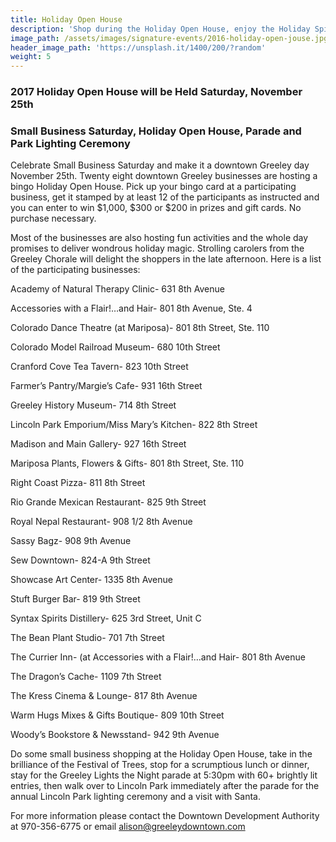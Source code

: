 ```yaml
---
title: Holiday Open House
description: 'Shop during the Holiday Open House, enjoy the Holiday Spirit with activities and specials, dine Downtown and stay for the Greeley Lights the Night Parade at 5:30pm, and the Lincoln Park Lighting Ceremony!'
image_path: /assets/images/signature-events/2016-holiday-open-jouse.jpg
header_image_path: 'https://unsplash.it/1400/200/?random'
weight: 5
---
```



### 2017 Holiday Open House will be Held Saturday, November 25th

### Small Business Saturday, Holiday Open House, Parade and Park Lighting Ceremony

Celebrate Small Business Saturday and make it a downtown Greeley day November 25th. Twenty eight downtown Greeley businesses are hosting a bingo Holiday Open House. Pick up your bingo card at a participating business, get it stamped by at least 12 of the participants as instructed and you can enter to win $1,000, $300 or $200 in prizes and gift cards. No purchase necessary.

Most of the businesses are also hosting fun activities and the whole day promises to deliver wondrous holiday magic. Strolling carolers from the Greeley Chorale will delight the shoppers in the late afternoon. Here is a list of the participating businesses:

Academy of Natural Therapy Clinic- 631 8th Avenue

Accessories with a Flair!…and Hair- 801 8th Avenue, Ste. 4

Colorado Dance Theatre (at Mariposa)- 801 8th Street, Ste. 110

Colorado Model Railroad Museum- 680 10th Street

Cranford Cove Tea Tavern- 823 10th Street

Farmer’s Pantry/Margie’s Cafe- 931 16th Street

Greeley History Museum- 714 8th Street

Lincoln Park Emporium/Miss Mary’s Kitchen- 822 8th Street

Madison and Main Gallery- 927 16th Street

Mariposa Plants, Flowers & Gifts- 801 8th Street, Ste. 110

Right Coast Pizza- 811 8th Street

Rio Grande Mexican Restaurant- 825 9th Street

Royal Nepal Restaurant- 908 1/2 8th Avenue

Sassy Bagz- 908 9th Avenue

Sew Downtown- 824-A 9th Street

Showcase Art Center- 1335 8th Avenue

Stuft Burger Bar- 819 9th Street

Syntax Spirits Distillery- 625 3rd Street, Unit C

The Bean Plant Studio- 701 7th Street

The Currier Inn- (at Accessories with a Flair!…and Hair- 801 8th Avenue

The Dragon’s Cache- 1109 7th Street

The Kress Cinema & Lounge- 817 8th Avenue

Warm Hugs Mixes & Gifts Boutique- 809 10th Street

Woody’s Bookstore & Newsstand- 942 9th Avenue

Do some small business shopping at the Holiday Open House, take in the brilliance of the Festival of Trees, stop for a scrumptious lunch or dinner, stay for the Greeley Lights the Night parade at 5:30pm with 60+ brightly lit entries, then walk over to Lincoln Park immediately after the parade for the annual Lincoln Park lighting ceremony and a visit with Santa.

For more information please contact the Downtown Development Authority at 970-356-6775 or email alison@greeleydowntown.com